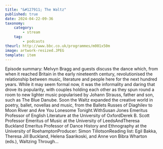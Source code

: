 ```yaml
---
title: "&#127911; The Waltz"
published: true
date: 2024-04-22-09-36
taxonomy:
    category:
        - stream
    tag:
        - podcasts
theurl: http://www.bbc.co.uk/programmes/m001x50m
image: artwork-resized.JPEG
template: item
---
```


Episode summary: Melvyn Bragg and guests discuss the dance which, from when it reached Britain in the early nineteenth century, revolutionised the relationship between music, literature and people here for the next hundred years. While it may seem formal now, it was the informality and daring that drove its popularity, with couples holding each other as they spun round a room to new lighter music popularised by Johann Strauss, father and son, such as The Blue Danube. Soon the Waltz expanded the creative world in poetry, ballet, novellas and music, from the Ballets Russes of Diaghilev to Moon River and Are You Lonesome Tonight.WithSusan Jones Emeritus Professor of English Literature at the University of OxfordDerek B. Scott Professor Emeritus of Music at the University of LeedsAndTheresa Buckland Emeritus Professor of Dance History and Ethnography at the University of RoehamptonProducer: Simon TillotsonReading list: Egil Bakka, Theresa Jill Buckland, Helena Saarikoski, and Anne von Bibra Wharton (eds.), Waltzing Through&hellip;
